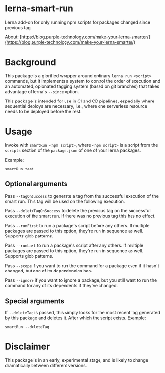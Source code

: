 # lerna-smart-run

Lerna add-on for only running npm scripts for packages changed since previous tag

About: [https://blog.purple-technology.com/make-your-lerna-smarter/](https://blog.purple-technology.com/make-your-lerna-smarter/)

# Background

This package is a glorified wrapper around ordinary `lerna run <script>` commands,
but it implements a system to control the order of execution and an automated, opionated
tagging system (based on git branches) that takes advantage of lerna's `--since` option.

This package is intended for use in CI and CD pipelines, especially where sequential
deploys are necessary, i.e., where one serverless resource needs to be deployed
before the rest.

# Usage

Invoke with `smartRun <npm script>`, where `<npm script>` is a script from the
`scripts` section of the `package.json` of one of your lerna packages.

Example:

```
smartRun test
```

## Optional arguments

Pass `--tagOnSuccess` to generate a tag from the successful execution of the smart run.
This tag will be used on the following execution.

Pass `--deleteTagOnSuccess` to delete the previous tag on the successful execution of
the smart run. If there was no previous tag this has no effect.

Pass `--runFirst` to run a package's script before any others. If multiple packages are passed
to this option, they're run in sequence as well. Supports glob patterns.

Pass `--runLast` to run a package's script after any others. If multiple packages are passed
to this option, they're run in sequence as well. Supports glob patterns.

Pass `--scope` if you want to run the command for a package even if it hasn't changed, but one of its
dependencies has.

Pass `--ignore` if you want to ignore a package, but you still want to run the command for
any of its dependents if they've changed.

## Special arguments

If `--deleteTag` is passed, this simply looks for the most recent tag generated by this
package and deletes it. After which the script exists. Example:

```
smartRun --deleteTag
```

# Disclaimer

This package is in an early, experimental stage, and is likely to change dramatically
between different versions.
